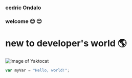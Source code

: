 ### cedric Ondalo 
### welcome 😊 😊 
# new to developer's world 🌎 
![Image of Yaktocat](https://octodex.github.com/images/yaktocat.png)
``` javascript
var myVar = "Hello, world!";
```
